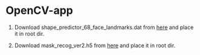 # OpenCV-app
1. Download shape_predictor_68_face_landmarks.dat from [here](http://dlib.net/files/shape_predictor_68_face_landmarks.dat.bz2) and place it in root dir.

2. Download mask_recog_ver2.h5 from [here](https://drive.google.com/file/d/16uMH4YwdkA8sdnMlJNE7nv_tBJkX5eNe/view) and place it in root dir.
